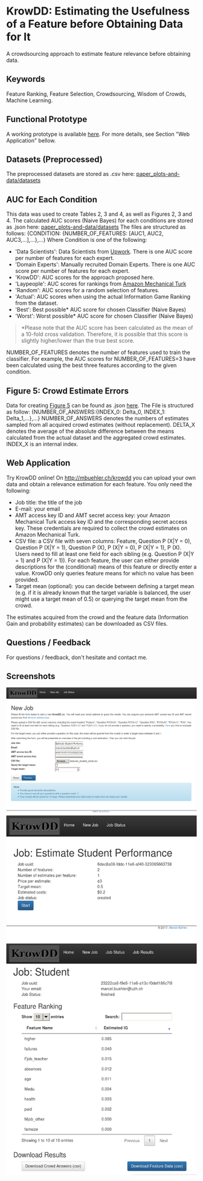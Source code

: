 KrowDD: Estimating the Usefulness of a Feature before Obtaining Data for It
===================
A crowdsourcing approach to estimate feature relevance before obtaining data.

Keywords
-------------
Feature Ranking, Feature Selection, Crowdsourcing, Wisdom of Crowds, Machine Learning.

Functional Prototype
-------------
A working prototype is available [here](http://mbuehler.ch/krowdd). For more details, see Section "Web Application" bellow.

Datasets (Preprocessed)
-------------
The preprocessed datasets are stored as .csv here: [paper_plots-and-data/datasets](paper_plots-and-data/datasets)

AUC for Each Condition
-------------
This data was used to create Tables 2, 3 and 4, as well as Figures 2, 3 and 4. The calculated AUC scores (Naive Bayes) for each conditions are stored as .json here: [paper_plots-and-data/datasets](paper_plots-and-data/datasets)
The files are structured as follows:
{CONDITION: {NUMBER_OF_FEATURES: [AUC1, AUC2, AUC3,...],...},...}
Where Condition is one of the following:
- 'Data Scientists': Data Scientists from [Upwork](https://www.upwork.com/).  There is one AUC score per number of features for each expert.
- 'Domain Experts': Manually recruited Domain Experts. There is one AUC score per number of features for each expert.
- 'KrowDD': AUC scores for the approach proposed here.
- 'Laypeople': AUC scores for rankings from [Amazon Mechanical Turk](https://www.mturk.com/mturk/welcome)
- 'Random': AUC scores for a random selection of features.
- 'Actual': AUC scores when using the actual Information Game Ranking from the dataset.
- 'Best': Best possible* AUC score for chosen Classifier (Naive Bayes)
- 'Worst': Worst possible* AUC score for chosen Classifier (Naive Bayes)

> *Please note that the AUC score has been calculated as the mean of a 10-fold cross validation. Therefore, it is possible that this score is slightly higher/lower than the true best score.

NUMBER_OF_FEATURES denotes the number of features used to train the classifier. For example, the AUC scores for NUMBER_OF_FEATURES=3 have been calculated using the best three features according to the given condition.


Figure 5: Crowd Estimate Errors
-------------
Data for creating [Figure 5](paper_plots-and-data/fig5_no_answers_vs_delta.png) can be found as .json [here](paper_plots-and-data/fig5_no_answers_vs_delta.json).
The File is structured as follow:
{NUMBER_OF_ANSWERS:{INDEX_0: Delta_0, INDEX_1: Delta_1,...},...}
NUMBER_OF_ANSWERS denotes the numbers of estimates sampled from all acquired crowd estimates (without replacement). DELTA_X denotes the average of the absolute difference between the means calculated from the actual dataset and the aggregated crowd estimates. INDEX_X is an internal index.

Web Application
-------------
Try KrowDD online! 
On http://mbuehler.ch/krowdd you can upload your own data and obtain a relevance estimation for each feature. 
You only need the following:
- Job title: the title of the job
- E-mail: your email
- AMT access key ID and AMT secret access key: your Amazon Mechanical
Turk access key ID and the corresponding secret access key. These credentials are
required to collect the crowd estimates on Amazon Mechanical Turk.
- CSV file: a CSV file with seven columns: Feature, Question P (X|Y = 0), Question
P (X|Y = 1), Question P (X), P (X|Y = 0), P (X|Y = 1), P (X). Users need to fill
at least one field for each sibling (e.g. Question P (X|Y = 1) and P (X|Y = 1)). For
each feature, the user can either provide descriptions for the (conditional) means
of this feature or directly enter a value. KrowDD only queries feature means for
which no value has been provided.
- Target mean (optional): you can decide between defining a target mean (e.g. if it is
already known that the target variable is balanced, the user might use a target
mean of 0.5) or querying the target mean from the crowd.

The estimates acquired from the crowd and the feature data (Information Gain and probability
estimates) can be downloaded as CSV files.

Questions / Feedback
-------------
For questions / feedback, don't hesitate and contact me.

Screenshots
-------------
![New Job View](/app_fred/screenshots/new_job.png "New Job View")
![Job Status View](/app_fred/screenshots/job_status.png "Job Status View")
![Job Result View](/app_fred/screenshots/job_result.png "Job Result View")



